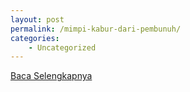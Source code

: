 ```yaml
---
layout: post
permalink: /mimpi-kabur-dari-pembunuh/
categories:
    - Uncategorized
---
```


[Baca Selengkapnya](/08)